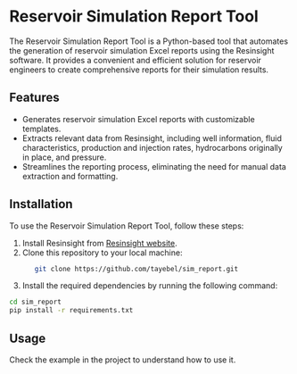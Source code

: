 # Reservoir Simulation Report Tool

The Reservoir Simulation Report Tool is a Python-based tool that automates the generation of reservoir simulation Excel reports using the Resinsight software. It provides a convenient and efficient solution for reservoir engineers to create comprehensive reports for their simulation results.

## Features

- Generates reservoir simulation Excel reports with customizable templates.
- Extracts relevant data from Resinsight, including well information, fluid characteristics, production and injection rates,
   hydrocarbons originally in place, and pressure.
- Streamlines the reporting process, eliminating the need for manual data extraction and formatting.

## Installation

To use the Reservoir Simulation Report Tool, follow these steps:

1. Install Resinsight from [Resinsight website](https://resinsight.org/getting-started/download-and-install/).
2. Clone this repository to your local machine:
   ```bash
      git clone https://github.com/tayebel/sim_report.git
     ```
4. Install the required dependencies by running the following command:

```bash
cd sim_report
pip install -r requirements.txt
 ```
## Usage
Check the example in the project to understand how to use it.



